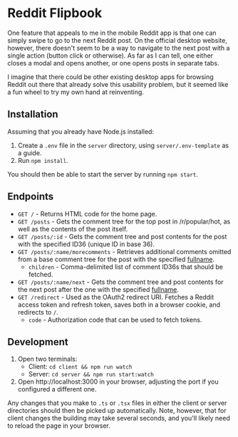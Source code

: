 Reddit Flipbook
===============

One feature that appeals to me in the mobile Reddit app is that one can simply swipe to go to the next Reddit post. On the official desktop website, however, there doesn't seem to be a way to navigate to the next post with a single action (button click or otherwise). As far as I can tell, one either closes a modal and opens another, or one opens posts in separate tabs.

I imagine that there could be other existing desktop apps for browsing Reddit out there that already solve this usability problem, but it seemed like a fun wheel to try my own hand at reinventing.

## Installation

Assuming that you already have Node.js installed:

1. Create a `.env` file in the `server` directory, using `server/.env-template` as a guide.
2. Run `npm install`.

You should then be able to start the server by running `npm start`.

## Endpoints

* `GET /` - Returns HTML code for the home page.
* `GET /posts` - Gets the comment tree for the top post in /r/popular/hot, as well as the contents of the post itself.
* `GET /posts/:id` - Gets the comment tree and post contents for the post with the specified ID36 (unique ID in base 36).
* `GET /posts/:name/morecomments` - Retrieves additional comments omitted from a base comment tree for the post with the specified [fullname](https://www.reddit.com/dev/api/#fullnames).
  * `children` - Comma-delimited list of comment ID36s that should be fetched.
* `GET /posts/:name/next` - Gets the comment tree and post contents for the next post after the one with the specified [fullname](https://www.reddit.com/dev/api/#fullnames).
* `GET /redirect` - Used as the OAuth2 redirect URI. Fetches a Reddit access token and refresh token, saves both in a browser cookie, and redirects to `/`.
  * `code` - Authorization code that can be used to fetch tokens.

## Development

1. Open two terminals:
   * Client: `cd client && npm run watch`
   * Server: `cd server && npm run start:watch`
1. Open http://localhost:3000 in your browser, adjusting the port if you configured a different one.

Any changes that you make to `.ts` or `.tsx` files in either the client or server directories should then be picked up automatically. Note, however, that for client changes the building may take several seconds, and you'll likely need to reload the page in your browser.
